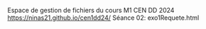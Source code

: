 Espace de gestion de fichiers du cours M1 CEN DD 2024
https://ninas21.github.io/cen1dd24/
Séance 02: exo1Requete.html
